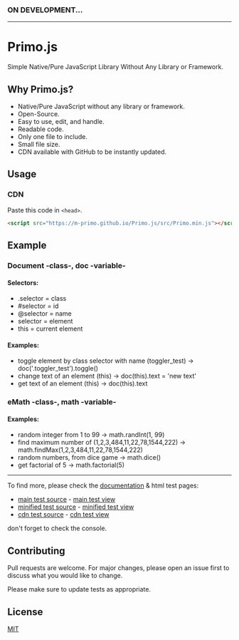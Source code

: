 ### ON DEVELOPMENT...

---

# Primo.js
Simple Native/Pure JavaScript Library Without Any Library or Framework.


## Why Primo.js?
- Native/Pure JavaScript without any library or framework.
- Open-Source.
- Easy to use, edit, and handle.
- Readable code.
- Only one file to include.
- Small file size.
- CDN available with GitHub to be instantly updated.


## Usage
### CDN
Paste this code in ```<head>```.
```html
<script src="https://m-primo.github.io/Primo.js/src/Primo.min.js"></script>
```


## Example
### Document -class-, doc -variable-
#### Selectors:
* .selector = class
* #selector = id
* @selector = name
* selector = element
* this = current element

#### Examples:
* toggle element by class selector with name (toggler_test) -> doc('.toggler_test').toggle()
* change text of an element (this) -> doc(this).text = 'new text'
* get text of an element (this) -> doc(this).text

### eMath -class-, math -variable-
#### Examples:
* random integer from 1 to 99 -> math.randInt(1, 99)
* find maximum number of (1,2,3,484,11,22,78,1544,222) -> math.findMax(1,2,3,484,11,22,78,1544,222)
* random numbers, from dice game -> math.dice()
* get factorial of 5 -> math.factorial(5)

---

To find more, please check the [documentation](docs/documentation.md) & html test pages:
* [main test source](test/primojs.html) - [main test view](https://m-primo.github.io/Primo.js/test/primojs.html)
* [minified test source](test/mintest.html) - [minified test view](https://m-primo.github.io/Primo.js/test/mintest.html)
* [cdn test source](test/cdntest.html) - [cdn test view](https://m-primo.github.io/Primo.js/test/cdntest.html)

don't forget to check the console.


## Contributing
Pull requests are welcome. For major changes, please open an issue first to discuss what you would like to change.

Please make sure to update tests as appropriate.


## License
[MIT](https://choosealicense.com/licenses/mit/)
